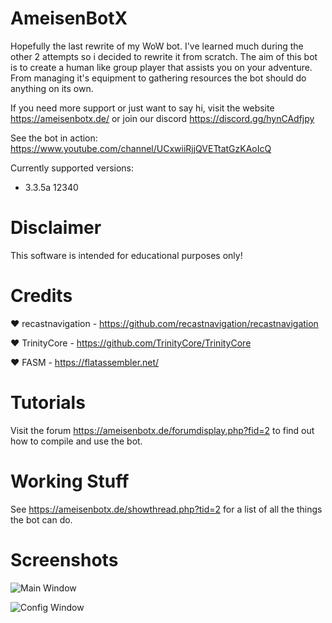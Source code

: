 # AmeisenBotX

Hopefully the last rewrite of my WoW bot. I've learned much during the other 2 attempts so i decided to rewrite it from scratch. The aim of this bot is to create a human like group player that assists you on your adventure. From managing it's equipment to gathering resources the bot should do anything on its own.

If you need more support or just want to say hi, visit the website https://ameisenbotx.de/ or join our discord https://discord.gg/hynCAdfjpy

See the bot in action: https://www.youtube.com/channel/UCxwiiRjjQVETtatGzKAoIcQ

Currently supported versions:

* 3.3.5a 12340

# Disclaimer

This software is intended for educational purposes only!

# Credits

❤️ recastnavigation - https://github.com/recastnavigation/recastnavigation

❤️ TrinityCore - https://github.com/TrinityCore/TrinityCore

❤️ FASM - https://flatassembler.net/

# Tutorials

Visit the forum https://ameisenbotx.de/forumdisplay.php?fid=2 to find out how to compile and use the bot.

# Working Stuff

See https://ameisenbotx.de/showthread.php?tid=2 for a list of all the things the bot can do.

# Screenshots

![Main Window](https://raw.githubusercontent.com/Jnnshschl/AmeisenBotX/master/images/mainWindow.PNG "Main Window")

![Config Window](https://raw.githubusercontent.com/Jnnshschl/AmeisenBotX/master/images/configWindow.PNG "Config Window")
